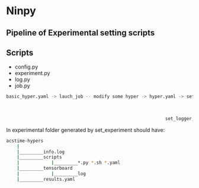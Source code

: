 # Ninpy

## Pipeline of Experimental setting scripts

## Scripts

- config.py
- experiment.py
- log.py
- job.py

```bash
basic_hyper.yaml -> lauch_job -- modify some hyper -> hyper.yaml -> set_experiment
                                                                                |
                                                                                | save all scripts and gen experiment folders.
                                                                                |
                                                            set_logger, SummaryWriter, save_model, results.yaml
```

In experimental folder generated by set_experiment should have:

```bash
acstime-hypers
    |
    |_________info.log
    |_________scripts
    |            |_________*.py *.sh *.yaml
    |_________tensorboard
    |            |_________log
    |_________results.yaml
```
